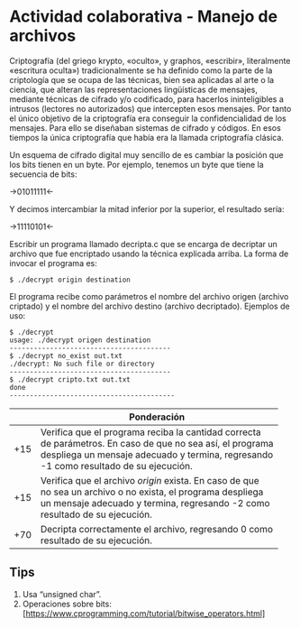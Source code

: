 # Actividad colaborativa - Manejo de archivos

Criptografía (del griego krypto, «oculto», y graphos, «escribir», literalmente «escritura oculta») tradicionalmente se ha definido como la parte de la criptología que se ocupa de las técnicas, bien sea aplicadas al arte o la ciencia, que alteran las representaciones lingüísticas de mensajes, mediante técnicas de cifrado y/o codificado, para hacerlos ininteligibles a intrusos (lectores no autorizados) que intercepten esos mensajes. Por tanto el único objetivo de la criptografía era conseguir la confidencialidad de los mensajes. Para ello se diseñaban sistemas de cifrado y códigos. En esos tiempos la única criptografía que había era la llamada criptografía clásica.

Un esquema de cifrado digital muy sencillo de es cambiar la posición que los bits tienen en un byte. Por ejemplo, tenemos un byte que tiene la secuencia de bits:

->01011111<-

Y decimos intercambiar la mitad inferior por la superior, el resultado sería:

->11110101<-

Escribir un programa llamado decripta.c que se encarga de decriptar un archivo que fue encriptado usando la técnica explicada arriba. La forma de invocar el programa es:

```
$ ./decrypt origin destination
```

El programa recibe como parámetros el nombre del archivo origen (archivo criptado) y el nombre del archivo destino (archivo decriptado). Ejemplos de uso:

```
$ ./decrypt
usage: ./decrypt origen destination
----------------------------------------
$ ./decrypt no_exist out.txt
./decrypt: No such file or directory
----------------------------------------
$ ./decrypt cripto.txt out.txt
done
-----------------------------------------
```

|     | Ponderación                                                                                                                                                                                                 |
|-----|-------------------------------------------------------------------------------------------------------------------------------------------------------------------------------------------------------------|
| +15 | Verifica que el programa reciba la cantidad correcta <br>de parámetros. En caso de que no sea así, el programa<br>despliega un mensaje adecuado y termina, regresando<br>-1 como resultado de su ejecución. |
| +15 | Verifica que el archivo *origin* exista. En caso de que<br>no sea un archivo o no exista, el programa despliega<br>un mensaje adecuado y termina, regresando -2 como<br>resultado de su ejecución.          |
| +70 | Decripta correctamente el archivo, regresando 0 como<br>resultado de su ejecución.                                                                                                                          |

## Tips
1. Usa “unsigned char”.
2. Operaciones sobre bits: [https://www.cprogramming.com/tutorial/bitwise_operators.html]
